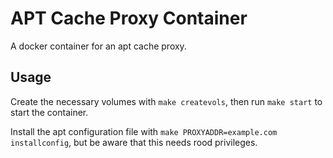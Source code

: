 # APT Cache Proxy Container

A docker container for an apt cache proxy.

## Usage

Create the necessary volumes with `make createvols`,
then run `make start` to start the container.

Install the apt configuration file with `make PROXYADDR=example.com installconfig`,
but be aware that this needs rood privileges.
